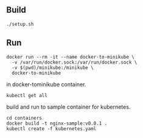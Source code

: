 ## Build

```
./setup.sh
```

## Run

```
docker run --rm -it --name docker-to-minikube \
  -v /var/run/docker.sock:/var/run/docker.sock \
  -v $(pwd)/minikube:/minikube \
  docker-to-minikube
```

in docker-tominikube container.

```
kubectl get all
```

build and run to sample container for kubernetes.

```
cd containers
docker build -t nginx-sample:v0.0.1 .
kubectl create -f kubernetes.yaml
```

